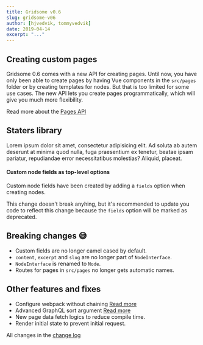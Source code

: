 ```yaml
---
title: Gridsome v0.6
slug: gridsome-v06
author: [hjvedvik, tommyvedvik]
date: 2019-04-14
excerpt: "..."
---
```


## Creating custom pages

Gridsome 0.6 comes with a new API for creating pages. Until now, you have only been able to create pages by having Vue components in the `src/pages` folder or by creating templates for nodes. But that is too limited for some use cases. The new API lets you create pages programmatically, which will give you much more flexibility.

Read more about the [Pages API](/docs/filtering-data)

## Staters library

Lorem ipsum dolor sit amet, consectetur adipisicing elit. Ad soluta ab autem deserunt at minima quod nulla, fuga praesentium ex tenetur, beatae ipsam pariatur, repudiandae error necessitatibus molestias? Aliquid, placeat.

#### Custom node fields as top-level options

Custom node fields have been created by adding a `fields` option when creating nodes.

This change doesn't break anyhing, but it's recommended to update you code to reflect this change because the `fields` option will be marked as deprecated.

## Breaking changes 😅

- Custom fields are no longer camel cased by default.
- `content`, `excerpt` and `slug` are no longer part of `NodeInterface`.
- `NodeInterface` is renamed to `Node`.
- Routes for pages in `src/pages` no longer gets automatic names.

## Other features and fixes

- Configure webpack without chaining [Read more](/docs/config#configurewebpack)
- Advanced GraphQL sort argument [Read more](/docs/querying-data#advancedsorting)
- New page data fetch logics to reduce compile time.
- Render initial state to prevent initial request.

All changes in the [change log](https://github.com/gridsome/gridsome/blob/master/gridsome/CHANGELOG.md#056-2019-03-29)

